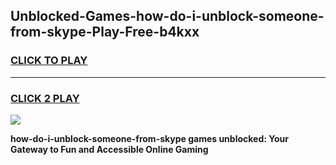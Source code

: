 
## Unblocked-Games-how-do-i-unblock-someone-from-skype-Play-Free-b4kxx
<h3>
<a href="https://premium76.site?title=how-do-i-unblock-someone-from-skype&ref=23A">CLICK TO PLAY</a></h3>
<hr>

<h3>
<a href="https://premium76.site?title=how-do-i-unblock-someone-from-skype&ref=23A">CLICK 2 PLAY</a>
  
</h3>

<a href="https://premium76.site?title=how-do-i-unblock-someone-from-skype&ref=23A"><img src="https://clearcache.store/games.png"></a>


**how-do-i-unblock-someone-from-skype games unblocked: Your Gateway to Fun and Accessible Online Gaming**
